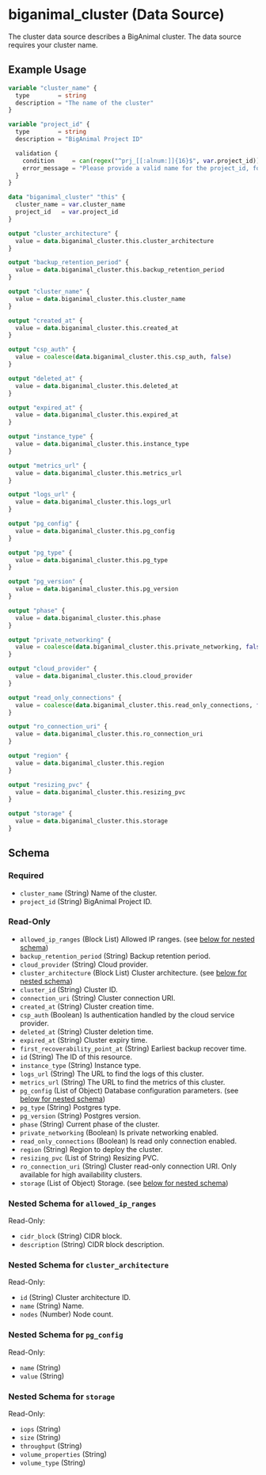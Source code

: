 # biganimal_cluster (Data Source)
The cluster data source describes a BigAnimal cluster. The data source requires your cluster name.

## Example Usage
```terraform
variable "cluster_name" {
  type        = string
  description = "The name of the cluster"
}

variable "project_id" {
  type        = string
  description = "BigAnimal Project ID"

  validation {
    condition     = can(regex("^prj_[[:alnum:]]{16}$", var.project_id))
    error_message = "Please provide a valid name for the project_id, for example: prj_abcdABCD01234567."
  }
}

data "biganimal_cluster" "this" {
  cluster_name = var.cluster_name
  project_id   = var.project_id
}

output "cluster_architecture" {
  value = data.biganimal_cluster.this.cluster_architecture
}

output "backup_retention_period" {
  value = data.biganimal_cluster.this.backup_retention_period
}

output "cluster_name" {
  value = data.biganimal_cluster.this.cluster_name
}

output "created_at" {
  value = data.biganimal_cluster.this.created_at
}

output "csp_auth" {
  value = coalesce(data.biganimal_cluster.this.csp_auth, false)
}

output "deleted_at" {
  value = data.biganimal_cluster.this.deleted_at
}

output "expired_at" {
  value = data.biganimal_cluster.this.expired_at
}

output "instance_type" {
  value = data.biganimal_cluster.this.instance_type
}

output "metrics_url" {
  value = data.biganimal_cluster.this.metrics_url
}

output "logs_url" {
  value = data.biganimal_cluster.this.logs_url
}

output "pg_config" {
  value = data.biganimal_cluster.this.pg_config
}

output "pg_type" {
  value = data.biganimal_cluster.this.pg_type
}

output "pg_version" {
  value = data.biganimal_cluster.this.pg_version
}

output "phase" {
  value = data.biganimal_cluster.this.phase
}

output "private_networking" {
  value = coalesce(data.biganimal_cluster.this.private_networking, false)
}

output "cloud_provider" {
  value = data.biganimal_cluster.this.cloud_provider
}

output "read_only_connections" {
  value = coalesce(data.biganimal_cluster.this.read_only_connections, false)
}

output "ro_connection_uri" {
  value = data.biganimal_cluster.this.ro_connection_uri
}

output "region" {
  value = data.biganimal_cluster.this.region
}

output "resizing_pvc" {
  value = data.biganimal_cluster.this.resizing_pvc
}

output "storage" {
  value = data.biganimal_cluster.this.storage
}
```

<!-- schema generated by tfplugindocs -->
## Schema

### Required

- `cluster_name` (String) Name of the cluster.
- `project_id` (String) BigAnimal Project ID.

### Read-Only

- `allowed_ip_ranges` (Block List) Allowed IP ranges. (see [below for nested schema](#nestedblock--allowed_ip_ranges))
- `backup_retention_period` (String) Backup retention period.
- `cloud_provider` (String) Cloud provider.
- `cluster_architecture` (Block List) Cluster architecture. (see [below for nested schema](#nestedblock--cluster_architecture))
- `cluster_id` (String) Cluster ID.
- `connection_uri` (String) Cluster connection URI.
- `created_at` (String) Cluster creation time.
- `csp_auth` (Boolean) Is authentication handled by the cloud service provider.
- `deleted_at` (String) Cluster deletion time.
- `expired_at` (String) Cluster expiry time.
- `first_recoverability_point_at` (String) Earliest backup recover time.
- `id` (String) The ID of this resource.
- `instance_type` (String) Instance type.
- `logs_url` (String) The URL to find the logs of this cluster.
- `metrics_url` (String) The URL to find the metrics of this cluster.
- `pg_config` (List of Object) Database configuration parameters. (see [below for nested schema](#nestedatt--pg_config))
- `pg_type` (String) Postgres type.
- `pg_version` (String) Postgres version.
- `phase` (String) Current phase of the cluster.
- `private_networking` (Boolean) Is private networking enabled.
- `read_only_connections` (Boolean) Is read only connection enabled.
- `region` (String) Region to deploy the cluster.
- `resizing_pvc` (List of String) Resizing PVC.
- `ro_connection_uri` (String) Cluster read-only connection URI. Only available for high availability clusters.
- `storage` (List of Object) Storage. (see [below for nested schema](#nestedatt--storage))

<a id="nestedblock--allowed_ip_ranges"></a>
### Nested Schema for `allowed_ip_ranges`

Read-Only:

- `cidr_block` (String) CIDR block.
- `description` (String) CIDR block description.


<a id="nestedblock--cluster_architecture"></a>
### Nested Schema for `cluster_architecture`

Read-Only:

- `id` (String) Cluster architecture ID.
- `name` (String) Name.
- `nodes` (Number) Node count.


<a id="nestedatt--pg_config"></a>
### Nested Schema for `pg_config`

Read-Only:

- `name` (String)
- `value` (String)


<a id="nestedatt--storage"></a>
### Nested Schema for `storage`

Read-Only:

- `iops` (String)
- `size` (String)
- `throughput` (String)
- `volume_properties` (String)
- `volume_type` (String)
